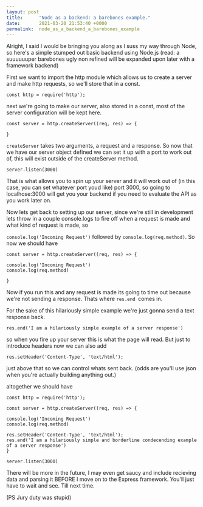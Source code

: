 ```yaml
---
layout: post
title:      "Node as a backend: a barebones example."
date:       2021-03-20 21:53:40 +0000
permalink:  node_as_a_backend_a_barebones_example
---
```



Alright, I said I would be bringing you along as I suss my way through Node, so here's a simple stumped out basic backend using Node.js (read: a suuuuuuper barebones ugly non refined will be expanded upon later with a framework backend) 

First we want to import the http module which allows us to create a server and make http requests, so we'll store that in a const.

`const http = require('http');`

next we're going to make our server, also stored in a const, most of the server configuration will be kept here.

```
const server = http.createServer((req, res) => {

}
```

`createServer` takes two arguments, a request and a response. So now that we have our server object defined we can set it up with a port to work out of, this will exist outside of the createServer method.

`server.listen(3000) `

That is what allows you to spin up your server and it will work out of (in this case, you can set whatever port youd like) port 3000, so going to localhose:3000 will get you your backend if you need to evaluate the API as you work later on.

Now lets get back to setting up our server, since we're still in development lets throw in a couple console.logs to fire off when a request is made and what kind of request is made, so
 
`console.log('Incoming Request')` followed by `console.log(req.method)`. So now we should have 

```
const server = http.createServer((req, res) => {

console.log('Incoming Request')
console.log(req.method)

}
```

Now if you run this and any request is made its going to time out because we're not sending a response. Thats where `res.end `comes in.

For the sake of this hilariously simple example we're just gonna send a text response back.

`res.end('I am a hilariously simple example of a server response')`

so when you fire up your server this is what the page will read. But just to introduce headers now we can also add

`res.setHeader('Content-Type', 'text/html');`

just above that so we can control whats sent back. (odds are you'll use json when you're actually building anything out.)

altogether we should have 

```
const http = require('http');

const server = http.createServer((req, res) => {

console.log('Incoming Request')
console.log(req.method)

res.setHeader('Content-Type', 'text/html');
res.end('I am a hilariously simple and borderline condecending example of a server response')
}

server.listen(3000)
```

There will be more in the future, I may even get saucy and include recieving data and parsing it BEFORE I move on to the Express framework. You'll just have to wait and see. Till next time.

(PS Jury duty was stupid)
